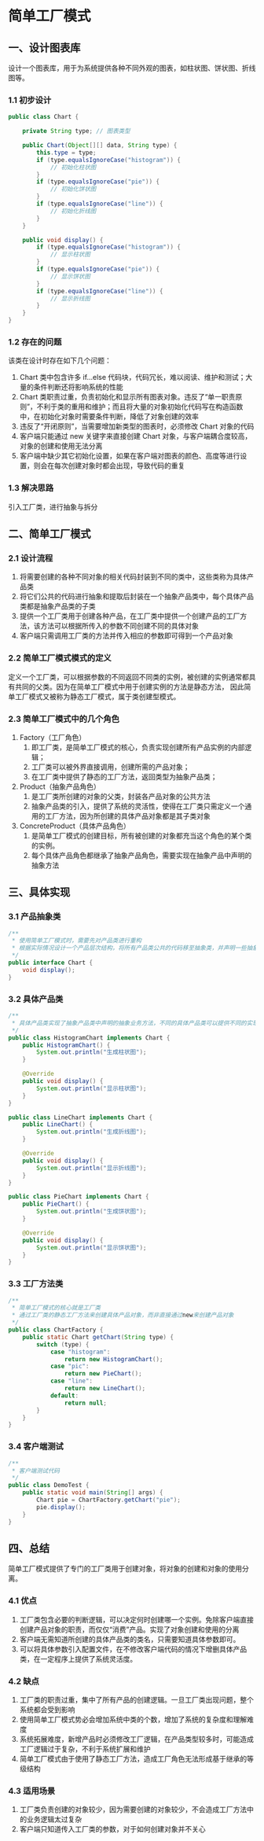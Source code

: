 # 简单工厂模式

## 一、设计图表库

设计一个图表库，用于为系统提供各种不同外观的图表，如柱状图、饼状图、折线图等。

### 1.1 初步设计

```java
public class Chart {

    private String type; // 图表类型

    public Chart(Object[][] data, String type) {
        this.type = type;
        if (type.equalsIgnoreCase("histogram")) {
            // 初始化柱状图
        }
        if (type.equalsIgnoreCase("pie")) {
            // 初始化饼状图
        }
        if (type.equalsIgnoreCase("line")) {
            // 初始化折线图
        }
    }

    public void display() {
        if (type.equalsIgnoreCase("histogram")) {
            // 显示柱状图
        }
        if (type.equalsIgnoreCase("pie")) {
            // 显示饼状图
        }
        if (type.equalsIgnoreCase("line")) {
            // 显示折线图
        }
    }
}
```

### 1.2 存在的问题

该类在设计时存在如下几个问题：
1. Chart 类中包含许多 if...else 代码块，代码冗长，难以阅读、维护和测试；大量的条件判断还将影响系统的性能
2. Chart 类职责过重，负责初始化和显示所有图表对象。违反了“单一职责原则”，不利于类的重用和维护；而且将大量的对象初始化代码写在构造函数中，在初始化对象时需要条件判断，降低了对象创建的效率
3. 违反了“开闭原则”，当需要增加新类型的图表时，必须修改 Chart 对象的代码
4. 客户端只能通过 new 关键字来直接创建 Chart 对象，与客户端耦合度较高，对象的创建和使用无法分离
5. 客户端中缺少其它初始化设置，如果在客户端对图表的颜色、高度等进行设置，则会在每次创建对象时都会出现，导致代码的重复

### 1.3 解决思路

引入工厂类，进行抽象与拆分

## 二、简单工厂模式

### 2.1 设计流程

1. 将需要创建的各种不同对象的相关代码封装到不同的类中，这些类称为具体产品类
2. 将它们公共的代码进行抽象和提取后封装在一个抽象产品类中，每个具体产品类都是抽象产品类的子类
3. 提供一个工厂类用于创建各种产品，在工厂类中提供一个创建产品的工厂方法，该方法可以根据所传入的参数不同创建不同的具体对象
4. 客户端只需调用工厂类的方法并传入相应的参数即可得到一个产品对象

### 2.2 简单工厂模式模式的定义

定义一个工厂类，可以根据参数的不同返回不同类的实例，被创建的实例通常都具有共同的父类。因为在简单工厂模式中用于创建实例的方法是静态方法，
因此简单工厂模式又被称为静态工厂模式，属于类创建型模式。

### 2.3 简单工厂模式中的几个角色

  1. Factory（工厂角色）
       1. 即工厂类，是简单工厂模式的核心，负责实现创建所有产品实例的内部逻辑；
       2. 工厂类可以被外界直接调用，创建所需的产品对象；
       3. 在工厂类中提供了静态的工厂方法，返回类型为抽象产品类；
  2. Product（抽象产品角色）
       1. 是工厂类所创建的对象的父类，封装各产品对象的公共方法
       2. 抽象产品类的引入，提供了系统的灵活性，使得在工厂类只需定义一个通用的工厂方法，因为所创建的具体产品对象都是其子类对象
  3. ConcreteProduct（具体产品角色）
       1. 是简单工厂模式的创建目标，所有被创建的对象都充当这个角色的某个类的实例。
       2. 每个具体产品角色都继承了抽象产品角色，需要实现在抽象产品中声明的抽象方法

## 三、具体实现

### 3.1 产品抽象类

```java
/**
 * 使用简单工厂模式时，需要先对产品类进行重构
 * 根据实际情况设计一个产品层次结构，将所有产品类公共的代码移至抽象类，并声明一些抽象方法供具体产品类类实现
 */
public interface Chart {
    void display();
}
```

### 3.2 具体产品类

```java
/**
 * 具体产品类实现了抽象产品类中声明的抽象业务方法，不同的具体产品类可以提供不同的实现
 */
public class HistogramChart implements Chart {
    public HistogramChart() {
        System.out.println("生成柱状图");
    }

    @Override
    public void display() {
        System.out.println("显示柱状图");
    }
}

public class LineChart implements Chart {
    public LineChart() {
        System.out.println("生成折线图");
    }

    @Override
    public void display() {
        System.out.println("显示折线图");
    }
}

public class PieChart implements Chart {
    public PieChart() {
        System.out.println("生成饼状图");
    }

    @Override
    public void display() {
        System.out.println("显示饼状图");
    }
}
```

### 3.3 工厂方法类

```java
/**
 * 简单工厂模式的核心就是工厂类
 * 通过工厂类的静态工厂方法来创建具体产品对象，而非直接通过new来创建产品对象
 */
public class ChartFactory {
    public static Chart getChart(String type) {
        switch (type) {
            case "histogram":
                return new HistogramChart();
            case "pic":
                return new PieChart();
            case "line":
                return new LineChart();
            default:
                return null;
        }
    }
}
```

### 3.4 客户端测试

```java
/**
 * 客户端测试代码
 */
public class DemoTest {
    public static void main(String[] args) {
        Chart pie = ChartFactory.getChart("pie");
        pie.display();
    }
}
```

## 四、总结

简单工厂模式提供了专门的工厂类用于创建对象，将对象的创建和对象的使用分离。

### 4.1 优点

1. 工厂类包含必要的判断逻辑，可以决定何时创建哪一个实例。免除客户端直接创建产品对象的职责，而仅仅“消费”产品。实现了对象创建和使用的分离
2. 客户端无需知道所创建的具体产品类的类名，只需要知道具体参数即可。
3. 可以将具体参数引入配置文件，在不修改客户端代码的情况下增删具体产品类，在一定程序上提供了系统灵活度。

### 4.2 缺点

1. 工厂类的职责过重，集中了所有产品的创建逻辑。一旦工厂类出现问题，整个系统都会受到影响
2. 使用简单工厂模式势必会增加系统中类的个数，增加了系统的复杂度和理解难度
3. 系统拓展难度，新增产品时必须修改工厂逻辑，在产品类型较多时，可能造成工厂逻辑过于复杂，不利于系统扩展和维护
4. 简单工厂模式由于使用了静态工厂方法，造成工厂角色无法形成基于继承的等级结构

### 4.3 适用场景

1. 工厂类负责创建的对象较少，因为需要创建的对象较少，不会造成工厂方法中的业务逻辑太过复杂
2. 客户端只知道传入工厂类的参数，对于如何创建对象并不关心